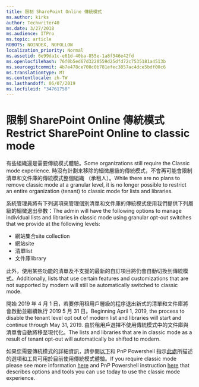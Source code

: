 ```yaml
---
title: 限制 SharePoint Online 傳統模式
ms.author: kirks
author: Techwriter40
ms.date: 3/27/2018
ms.audience: ITPro
ms.topic: article
ROBOTS: NOINDEX, NOFOLLOW
localization_priority: Normal
ms.assetid: 6e99da1c-e61d-40ba-855e-1a8f346e42fd
ms.openlocfilehash: 76f0b5ed67d3220559d25dfd72c7535181a4513b
ms.sourcegitcommit: 4b7e478ce700c0b781efec3857ac4dce5bdf00c6
ms.translationtype: MT
ms.contentlocale: zh-TW
ms.lasthandoff: 06/07/2019
ms.locfileid: "34761750"
---
```

# <a name="restrict-sharepoint-online-to-classic-mode"></a><span data-ttu-id="78784-102">限制 SharePoint Online 傳統模式</span><span class="sxs-lookup"><span data-stu-id="78784-102">Restrict SharePoint Online to classic mode</span></span>

<span data-ttu-id="78784-103">有些組織還是需要傳統模式體驗。</span><span class="sxs-lookup"><span data-stu-id="78784-103">Some organizations still require the Classic mode experience.</span></span> <span data-ttu-id="78784-104">時沒有計劃来移除的細微層級的傳統模式，不會再可能會限制清單和文件庫的傳統模式整個組織 （承租人）。</span><span class="sxs-lookup"><span data-stu-id="78784-104">While there are no plans to remove classic mode at a granular level, it is no longer possible to restrict an entire organization (tenant) to classic mode for lists and libraries.</span></span>

<span data-ttu-id="78784-105">系統管理員將有下列選項來管理個別清單和文件庫的傳統模式使用我們提供下列層級的細微退出參數：</span><span class="sxs-lookup"><span data-stu-id="78784-105">The admin will have the following options to manage individual lists and libraries in classic mode using granular opt-out switches that we provide at the following levels:</span></span>

- <span data-ttu-id="78784-106">網站集合</span><span class="sxs-lookup"><span data-stu-id="78784-106">site collection</span></span>
- <span data-ttu-id="78784-107">網站</span><span class="sxs-lookup"><span data-stu-id="78784-107">site</span></span>
- <span data-ttu-id="78784-108">清單</span><span class="sxs-lookup"><span data-stu-id="78784-108">list</span></span>
- <span data-ttu-id="78784-109">文件庫</span><span class="sxs-lookup"><span data-stu-id="78784-109">library</span></span>

<span data-ttu-id="78784-110">此外，使用某些功能的清單及不支援的最新的自訂項目將仍會自動切換到傳統模式。</span><span class="sxs-lookup"><span data-stu-id="78784-110">Additionally, lists that use certain features and customizations that are not supported by modern will still be automatically switched to classic mode.</span></span>

<span data-ttu-id="78784-111">開始 2019 年 4 月 1 日，若要停用租用戶層級的程序退出新式的清單和文件庫將會啟動並繼續執行 2019 5 月 31 日。</span><span class="sxs-lookup"><span data-stu-id="78784-111">Beginning April 1, 2019, the process to disable the tenant level opt out of modern list and libraries will start and continue through May 31, 2019.</span></span>  <span data-ttu-id="78784-112">由於租用戶選擇不使用傳統模式中的文件庫與清單會自動將移至現代化。</span><span class="sxs-lookup"><span data-stu-id="78784-112">The lists and libraries that are in classic mode as a result of tenant opt-out will automatically be shifted to modern.</span></span>

<span data-ttu-id="78784-113">如果您需要傳統模式的詳細資訊，請參閱[以下](https://techcommunity.microsoft.com/t5/Microsoft-SharePoint-Blog/Delivering-SharePoint-modern-experiences/ba-p/315023)和 PnP Powershell 指示[此處](https://docs.microsoft.com/sharepoint/dev/transform/modernize-userinterface-lists-and-libraries-optout)所描述的選項和工具可用於目前使用傳統模式體驗。</span><span class="sxs-lookup"><span data-stu-id="78784-113">If you require classic mode please see more information [here](https://techcommunity.microsoft.com/t5/Microsoft-SharePoint-Blog/Delivering-SharePoint-modern-experiences/ba-p/315023) and PnP Powershell instruction [here](https://docs.microsoft.com/sharepoint/dev/transform/modernize-userinterface-lists-and-libraries-optout) that describes options and tools you can use today to use the classic mode experience.</span></span>
